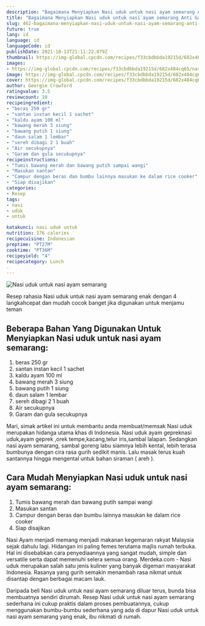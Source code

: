 ```yaml
---
description: "Bagaimana Menyiapkan Nasi uduk untuk nasi ayam semarang Anti Gagal"
title: "Bagaimana Menyiapkan Nasi uduk untuk nasi ayam semarang Anti Gagal"
slug: 462-bagaimana-menyiapkan-nasi-uduk-untuk-nasi-ayam-semarang-anti-gagal
future: true
lang: id
language: id
languageCode: id
publishDate: 2021-10-13T21:11:22.079Z 
thumbnail: https://img-global.cpcdn.com/recipes/f33cbdbbda19215d/682x484cq65/nasi-uduk-untuk-nasi-ayam-semarang-foto-resep-utama.png
images:
- https://img-global.cpcdn.com/recipes/f33cbdbbda19215d/682x484cq65/nasi-uduk-untuk-nasi-ayam-semarang-foto-resep-utama.png
image: https://img-global.cpcdn.com/recipes/f33cbdbbda19215d/682x484cq65/nasi-uduk-untuk-nasi-ayam-semarang-foto-resep-utama.png
cover: https://img-global.cpcdn.com/recipes/f33cbdbbda19215d/682x484cq65/nasi-uduk-untuk-nasi-ayam-semarang-foto-resep-utama.png
author: Georgie Crawford
ratingvalue: 3.5
reviewcount: 10
recipeingredient:
- "beras 250 gr"
- "santan instan kecil 1 sachet"
- "kaldu ayam 100 ml"
- "bawang merah 3 siung"
- "bawang putih 1 siung"
- "daun salam 1 lembar"
- "sereh dibagi 2 1 buah"
- "Air secukupnya"
- "Garam dan gula secukupnya"
recipeinstructions:
- "Tumis bawang merah dan bawang putih sampai wangi"
- "Masukan santan"
- "Campur dengan beras dan bumbu lainnya masukan ke dalam rice cooker"
- "Siap disajikan"
categories:
- Resep
tags:
- nasi
- uduk
- untuk

katakunci: nasi uduk untuk 
nutrition: 176 calories
recipecuisine: Indonesian
preptime: "PT27M"
cooktime: "PT36M"
recipeyield: "4"
recipecategory: Lunch
. 
---
```



![Nasi uduk untuk nasi ayam semarang](https://img-global.cpcdn.com/recipes/f33cbdbbda19215d/682x484cq65/nasi-uduk-untuk-nasi-ayam-semarang-foto-resep-utama.png)

Resep rahasia Nasi uduk untuk nasi ayam semarang  enak dengan 4 langkahcepat dan mudah cocok banget jika digunakan untuk menjamu teman

<!--inarticleads1-->

## Beberapa Bahan Yang Digunakan Untuk Menyiapkan Nasi uduk untuk nasi ayam semarang:

1. beras 250 gr
1. santan instan kecil 1 sachet
1. kaldu ayam 100 ml
1. bawang merah 3 siung
1. bawang putih 1 siung
1. daun salam 1 lembar
1. sereh dibagi 2 1 buah
1. Air secukupnya
1. Garam dan gula secukupnya

Mari, simak artikel ini untuk membantu anda membuat/memsak Nasi uduk merupakan hidanga utama khas di Indonesia. Nasi uduk ayam gepreknasi uduk,ayam geprek ,orek tempe,kacang,telur iris,sambal lalapan. Sedangkan nasi ayam semarang, sambal goreng labu siamnya lebih kental, lebih terasa bumbunya dengan cira rasa gurih sedikit manis. Lalu masak terus kuah santannya hingga mengental untuk bahan siraman ( areh ). 

<!--inarticleads2-->

## Cara Mudah Menyiapkan Nasi uduk untuk nasi ayam semarang:

1. Tumis bawang merah dan bawang putih sampai wangi
1. Masukan santan
1. Campur dengan beras dan bumbu lainnya masukan ke dalam rice cooker
1. Siap disajikan


Nasi Ayam menjadi memang menjadi makanan kegemaran rakyat Malaysia sejak dahulu lagi. Hidangan ini paling femes terutama majlis rumah terbuka. Hal ini disebabkan cara penyediaannya yang sangat mudah, simple dan versatile serta dapat memenuhi selera semua orang. Merdeka.com - Nasi uduk merupakan salah satu jenis kuliner yang banyak digemari masyarakat Indonesia. Rasanya yang gurih semakin menambah rasa nikmat untuk disantap dengan berbagai macam lauk. 

Daripada   beli  Nasi uduk untuk nasi ayam semarang  diluar terus, bunda  bisa membuatnya sendiri dirumah. Resep  Nasi uduk untuk nasi ayam semarang  sederhana ini cukup praktis dalam proses pembuatannya, cukup menggunakan bumbu-bumbu sederhana yang ada di dapur  Nasi uduk untuk nasi ayam semarang  yang enak, ibu nikmati di rumah.
